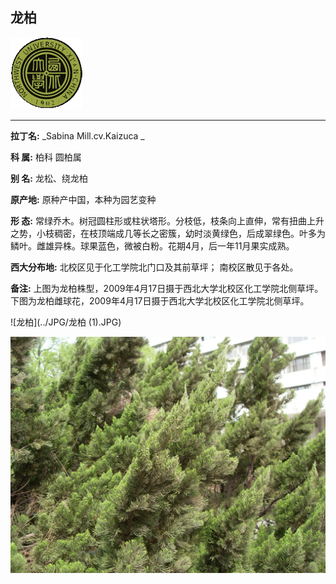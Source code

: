 ## 龙柏

![西北大学校园网络植物志](../JPG/nwu.gif)

---

**拉丁名:**  _Sabina Mill.cv.Kaizuca _

**科 属:** 柏科 圆柏属

**别 名:** 龙松、绕龙柏

**原产地:** 原种产中国，本种为园艺变种

**形  态:** 常绿乔木。树冠圆柱形或柱状塔形。分枝低，枝条向上直伸，常有扭曲上升之势，小枝稠密，在枝顶端成几等长之密簇，幼时淡黄绿色，后成翠绿色。叶多为鳞叶。雌雄异株。球果蓝色，微被白粉。花期4月，后一年11月果实成熟。　　　　

**西大分布地:** 北校区见于化工学院北门口及其前草坪； 南校区散见于各处。 

**备注:** 上图为龙柏株型，2009年4月17日摄于西北大学北校区化工学院北侧草坪。下图为龙柏雌球花，2009年4月17日摄于西北大学北校区化工学院北侧草坪。

![龙柏](../JPG/龙柏 (1).JPG) 

![龙柏](../JPG/龙柏.JPG) 

